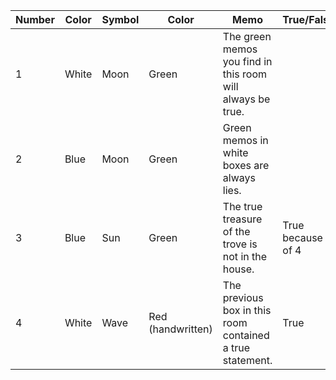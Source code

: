 
| Number | Color | Symbol | Color             | Memo                                                       | True/False        |
| ------ | ----- | ------ | ----------------- | ---------------------------------------------------------- | ----------------- |
| 1      | White | Moon   | Green             | The green memos you find in this room will always be true. |                   |
| 2      | Blue  | Moon   | Green             | Green memos in white boxes are always lies.                |                   |
| 3      | Blue  | Sun    | Green             | The true treasure of the trove is not in the house.        | True because of 4 |
| 4      | White | Wave   | Red (handwritten) | The previous box in this room contained a true statement.  | True              |
